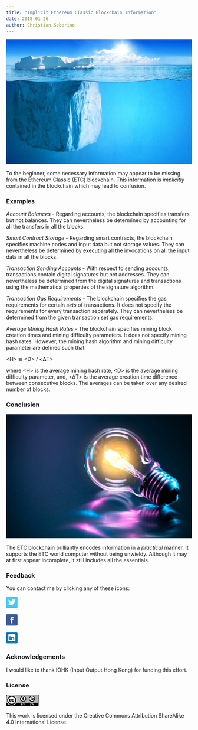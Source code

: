 ```yaml
---
title: "Implicit Ethereum Classic Blockchain Information"
date: 2018-01-26
author: Christian Seberino
---
```


![](./1*NO9OzqP7jGt-lMgxqzPTkw.jpeg)

To the beginner, some necessary information may appear to be missing from the
Ethereum Classic (ETC) blockchain. This information is *implicitly* contained in
the blockchain which may lead to confusion.

### Examples

*Account Balances* - Regarding accounts, the blockchain specifies transfers
but not balances. They can nevertheless be determined by accounting for all the
transfers in all the blocks.

*Smart Contract Storage* - Regarding smart contracts, the blockchain specifies
machine codes and input data but not storage values. They can nevertheless be
determined by executing all the invocations on all the input data in all the
blocks.

*Transaction Sending Accounts* - With respect to sending accounts,
transactions contain digital signatures but not addresses. They can nevertheless
be determined from the digital signatures and transactions using the
mathematical properties of the signature algorithm.

*Transaction Gas Requirements* - The blockchain specifies the gas requirements
for certain *sets* of transactions. It does not specify the requirements for
every transaction separately. They can nevertheless be determined from the given
transaction set gas requirements.

*Average Mining Hash Rates* - The blockchain specifies mining block creation
times and mining difficulty parameters. It does not specify mining hash rates.
However, the mining hash algorithm and mining difficulty parameter are defined
such that:

&lt;H&gt; &cong; &lt;D&gt; / &lt;ΔT&gt;

where &lt;H&gt; is the average mining hash rate, &lt;D&gt; is the average mining difficulty parameter, and,
&lt;ΔT&gt; is the average creation time difference between consecutive
blocks. The averages can be taken over any desired number of blocks.

### Conclusion

![](./1*ELop_qM95rX3ELDGojmwbg.jpeg)

The ETC blockchain brilliantly encodes information in a *practical* manner. It
supports the ETC world computer without being unwieldy. Although it may at first
appear incomplete, it still includes all the essentials.

### Feedback

You can contact me by clicking any of these icons:

![](./0*eoFC6QOWZ--bCngK.png)

![](./0*i3CwTFEKUnKYHMf0.png)

![](./0*HQj6HSHxE7pkIBjk.png)

### Acknowledgements

I would like to thank IOHK (Input Output Hong Kong) for funding this effort.

### License

![](./0*hocpUZXBcjzNJeQ2.png)

This work is licensed under the Creative Commons Attribution ShareAlike 4.0
International License.
